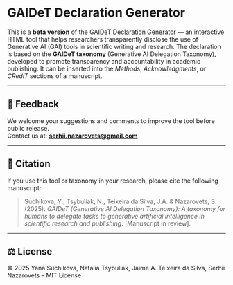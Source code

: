 # GAIDeT Declaration Generator

This is a **beta version** of the <a href="https://panbibliotekar.github.io/gaidet-declaration/">GAIDeT Declaration Generator</a> — an interactive HTML tool that helps researchers transparently disclose the use of Generative AI (GAI) tools in scientific writing and research.
The declaration is based on the **GAIDeT taxonomy** (Generative AI Delegation Taxonomy), developed to promote transparency and accountability in academic publishing. It can be inserted into the *Methods*, *Acknowledgments*, or *CRediT* sections of a manuscript.

---

## 📩 Feedback

We welcome your suggestions and comments to improve the tool before public release.  
Contact us at: **serhii.nazarovets@gmail.com**

---

## 📄 Citation

If you use this tool or taxonomy in your research, please cite the following manuscript:

> Suchikova, Y., Tsybuliak, N., Teixeira da Silva, J.A. & Nazarovets, S. (2025). *GAIDeT (Generative AI Delegation Taxonomy): A taxonomy for humans to delegate tasks to generative artificial intelligence in scientific research and publishing*. [Manuscript in review].

---

## ⚖️ License

© 2025 Yana Suchikova, Natalia Tsybuliak, Jaime A. Teixeira da Silva, Serhii Nazarovets – MIT License
